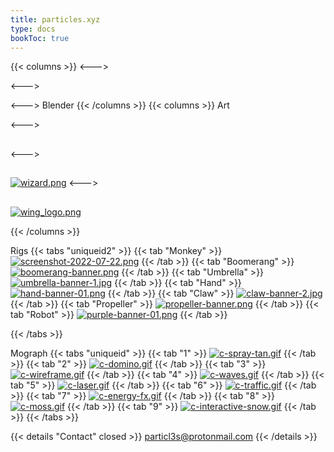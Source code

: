 ```yaml
---
title: particles.xyz
type: docs
bookToc: true
---
```

{{< columns >}}
<--->

<--->

<--->
Blender 
{{< /columns >}}
{{< columns >}}
Art

<--->

## 

<--->

## 


[![wizard.png](https://i.postimg.cc/TxkhWbd0/wizard.png)](wizard)
<--->
## 
 [![wing_logo.png](https://i.postimg.cc/7xsrLTJR/wing_logo.png)](winged_female)

{{< /columns >}}

Rigs
{{< tabs "uniqueid2" >}}
{{< tab "Monkey" >}}
[![screenshot-2022-07-22.png](https://i.postimg.cc/GdrNFZJK/screenshot-2022-07-22.png)](/monkey_rig/)
{{< /tab >}}
{{< tab "Boomerang" >}}
[![boomerang-banner.png](https://i.postimg.cc/ZK7Pppf6/boomerang-banner.png)](/boomerang_rig/)
{{< /tab >}}
{{< tab "Umbrella" >}}
[![umbrella-banner-1.jpg](https://i.postimg.cc/q4cGrQrQ/umbrella-banner-1.jpg)](/umbrella_rig/)
{{< /tab >}}
{{< tab "Hand" >}}
[![hand-banner-01.png](https://i.postimg.cc/5byZt3Gs/hand-banner-01.png)](/hand_rig/)
{{< /tab >}}
{{< tab "Claw" >}}
[![claw-banner-2.jpg](https://i.postimg.cc/jRM7Kx0L/claw-banner-2.jpg)](/claw_rig/)
{{< /tab >}}
{{< tab "Propeller" >}}
[![propeller-banner.png](https://i.postimg.cc/rsh4G29q/propeller-banner.png)](/propeller_rig/)
{{< /tab >}}
{{< tab "Robot" >}}
[![purple-banner-01.png](https://i.postimg.cc/Df3XxpTc/purple-banner-01.png)](/purple_rig/)
{{< /tab >}}











{{< /tabs >}}

Mograph
{{< tabs "uniqueid" >}}
{{< tab "1" >}}
[![c-spray-tan.gif](https://i.postimg.cc/2rvWY9mt/c-spray-tan.gif)](spray_tan)
{{< /tab >}}
{{< tab "2" >}}
[![c-domino.gif](https://i.postimg.cc/05ywTGZt/c-domino.gif)](domino)
{{< /tab >}}
{{< tab "3" >}}
[![c-wireframe.gif](https://i.postimg.cc/8TF71zQ4/c-wireframe.gif)](linecolour)
{{< /tab >}}
{{< tab "4" >}}
[![c-waves.gif](https://i.postimg.cc/xj8zWC93/c-waves.gif)](waves)
{{< /tab >}}
{{< tab "5" >}}
[![c-laser.gif](https://i.postimg.cc/5JkqvJyw/c-laser.gif)](laser)
{{< /tab >}}
{{< tab "6" >}}
[![c-traffic.gif](https://i.postimg.cc/MWQJDs65/c-traffic.gif)](traffic)
{{< /tab >}}
{{< tab "7" >}}
[![c-energy-fx.gif](https://i.postimg.cc/6wp9XsdP/c-energy-fx.gif)](energy_fx)
{{< /tab >}}
{{< tab "8" >}}
[![c-moss.gif](https://i.postimg.cc/nFT1BDMp/c-moss.gif)](moss)
{{< /tab >}}
{{< tab "9" >}}
[![c-interactive-snow.gif](https://i.postimg.cc/qkT03dd4/c-interactive-snow.gif)](interactive_snow)
{{< /tab >}}
{{< /tabs >}}




{{< details "Contact" closed >}}
particl3s@protonmail.com
{{< /details >}}

